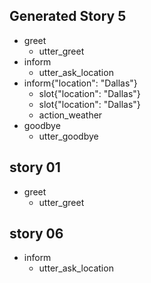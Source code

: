 ## Generated Story 5
* greet
    - utter_greet   <!-- predicted: utter_ask_location -->
* inform
    - utter_ask_location
* inform{"location": "Dallas"}
    - slot{"location": "Dallas"}
    - slot{"location": "Dallas"}
    - action_weather
* goodbye
    - utter_goodbye


## story 01
* greet
    - utter_greet   <!-- predicted: utter_ask_location -->


## story 06
* inform
    - utter_ask_location   <!-- predicted: action_weather -->


